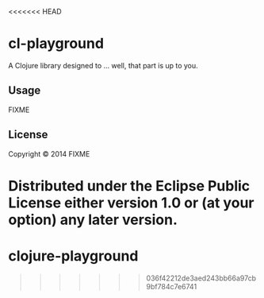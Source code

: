 <<<<<<< HEAD
# cl-playground

A Clojure library designed to ... well, that part is up to you.

## Usage

FIXME

## License

Copyright © 2014 FIXME

Distributed under the Eclipse Public License either version 1.0 or (at
your option) any later version.
=======
clojure-playground
==================
>>>>>>> 036f42212de3aed243bb66a97cb9bf784c7e6741
